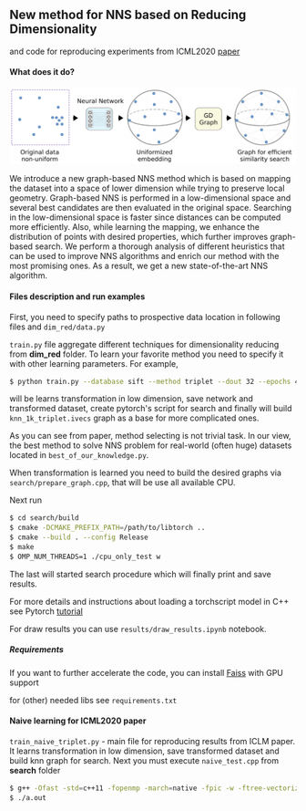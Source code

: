 ## New method for NNS based on Reducing Dimensionality

and code for reproducing experiments from ICML2020 [paper](https://proceedings.icml.cc/static/paper_files/icml/2020/1229-Paper.pdf)

#### What does it do?

![img](https://github.com/Shekhale/gbnns_dim_red/raw/master/scheme_of_the_method.png)

 We introduce a new graph-based NNS method which is based on mapping the dataset into a space of lower dimension while trying to preserve local geometry.
 Graph-based NNS is performed in a low-dimensional space and several best candidates are then evaluated in the original space.
 Searching in the low-dimensional space is faster since distances can be computed more efficiently.
 Also, while learning the mapping, we enhance the distribution of points with desired properties, which further improves graph-based search. 
We perform a thorough analysis of different heuristics that can be used to improve NNS algorithms and enrich our method with the most promising ones.
As a result, we get a new state-of-the-art NNS algorithm.

#### Files description and run examples
First, you need to specify paths to prospective data location in following files and `dim_red/data.py`

`train.py` file aggregate different techniques for dimensionality reducing from **dim_red** folder. To learn your favorite method you need to specify it with other learning parameters.
For example, 

```sh
$ python train.py --database sift --method triplet --dout 32 --epochs 40 --batch_size 512`. 
```
 will be learns transformation in low dimension, save network and transformed dataset, create pytorch's script for search and finally will build `knn_1k_triplet.ivecs` graph as a base for more complicated ones.

As you can see from paper, method selecting is not trivial task. In our view, the best method to solve NNS problem for real-world (often huge) datasets located in `best_of_our_knowledge.py`. 

When transformation is learned you need to build the desired graphs via `search/prepare_graph.cpp`, that will be use all available CPU.

Next run 
```sh
$ cd search/build
$ cmake -DCMAKE_PREFIX_PATH=/path/to/libtorch ..
$ cmake --build . --config Release
$ make
$ OMP_NUM_THREADS=1 ./cpu_only_test w
```
The last will started search procedure which will finally print and save results.
 
For more details and instructions about loading a torchscript model in C++ see Pytorch [tutorial](https://pytorch.org/tutorials/advanced/cpp_export.html)

For draw results you can use `results/draw_results.ipynb` notebook.

##### Requirements 
If you want to further accelerate the code, you can install [Faiss](https://github.com/facebookresearch/faiss) with GPU support

for (other) needed libs see `requirements.txt`


#### Naive learning for ICML2020 paper
 `train_naive_triplet.py` - main file for reproducing results from ICLM paper. It learns transformation in low dimension, save transformed dataset and build knn graph for search.
 Next you must execute `naive_test.cpp` from **search** folder 
 
```sh
$ g++ -Ofast -std=c++11 -fopenmp -march=native -fpic -w -ftree-vectorize naive_test.cpp
$ ./a.out
```
